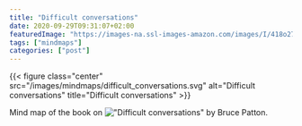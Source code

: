 ```yaml
---
title: "Difficult conversations"
date: 2020-09-29T09:31:07+02:00
featuredImage: "https://images-na.ssl-images-amazon.com/images/I/418o27lNqRL._SX324_BO1,204,203,200_.jpg"
tags: ["mindmaps"]
categories: ["post"]
---
```


<!--more-->


{{< figure class="center" src="/images/mindmaps/difficult_conversations.svg" alt="Difficult conversations" title="Difficult conversations" >}}

Mind map of the book on !["Difficult conversations"](https://www.amazon.fr/Difficult-Conversations-Discuss-What-Matters/dp/0670921343/ref=sr_1_2?__mk_fr_FR=%C3%85M%C3%85%C5%BD%C3%95%C3%91&crid=3KSDYGFW3L4X1&dchild=1&keywords=difficult+conversations&qid=1601364755&sprefix=difficult+%2Caps%2C209&sr=8-2) by Bruce Patton.

